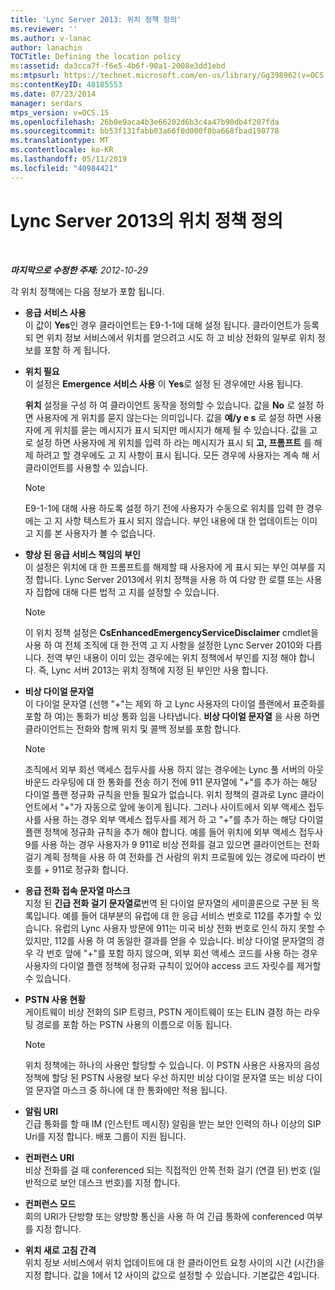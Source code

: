 ```yaml
---
title: 'Lync Server 2013: 위치 정책 정의'
ms.reviewer: ''
ms.author: v-lanac
author: lanachin
TOCTitle: Defining the location policy
ms:assetid: da3cca7f-f6e5-4b6f-90a1-2008e3dd1ebd
ms:mtpsurl: https://technet.microsoft.com/en-us/library/Gg398962(v=OCS.15)
ms:contentKeyID: 48185553
ms.date: 07/23/2014
manager: serdars
mtps_version: v=OCS.15
ms.openlocfilehash: 26b0e9aca4b3e66202d6b3c4a47b90db4f207fda
ms.sourcegitcommit: bb53f131fabb03a66f0d000f8ba668fbad190778
ms.translationtype: MT
ms.contentlocale: ko-KR
ms.lasthandoff: 05/11/2019
ms.locfileid: "40984421"
---
```

<div data-xmlns="http://www.w3.org/1999/xhtml">

<div class="topic" data-xmlns="http://www.w3.org/1999/xhtml" data-msxsl="urn:schemas-microsoft-com:xslt" data-cs="http://msdn.microsoft.com/en-us/">

<div data-asp="http://msdn2.microsoft.com/asp">

# <a name="defining-the-location-policy-for-lync-server-2013"></a>Lync Server 2013의 위치 정책 정의

</div>

<div id="mainSection">

<div id="mainBody">

<span> </span>

_**마지막으로 수정한 주제:** 2012-10-29_

각 위치 정책에는 다음 정보가 포함 됩니다.

  - **응급 서비스 사용**  
    이 값이 **Yes**인 경우 클라이언트는 E9-1-1에 대해 설정 됩니다. 클라이언트가 등록 되 면 위치 정보 서비스에서 위치를 얻으려고 시도 하 고 비상 전화의 일부로 위치 정보를 포함 하 게 됩니다.

<!-- end list -->

  - **위치 필요**  
    이 설정은 **Emergence 서비스 사용** 이 **Yes**로 설정 된 경우에만 사용 됩니다.
    
    **위치** 설정을 구성 하 여 클라이언트 동작을 정의할 수 있습니다. 값을 **No** 로 설정 하면 사용자에 게 위치를 묻지 않는다는 의미입니다. 값을 **예/y e s** 로 설정 하면 사용자에 게 위치를 묻는 메시지가 표시 되지만 메시지가 해제 될 수 있습니다. 값을 고로 설정 하면 사용자에 게 위치를 입력 하 라는 메시지가 표시 되 **고, 프롬프트** 를 해제 하려고 할 경우에도 고 지 사항이 표시 됩니다. 모든 경우에 사용자는 계속 해 서 클라이언트를 사용할 수 있습니다.
    
    <div>
    

    > [!NOTE]  
    > E9-1-1에 대해 사용 하도록 설정 하기 전에 사용자가 수동으로 위치를 입력 한 경우에는 고 지 사항 텍스트가 표시 되지 않습니다. 부인 내용에 대 한 업데이트는 이미 고 지를 본 사용자가 볼 수 없습니다.

    
    </div>

<!-- end list -->

  - **향상 된 응급 서비스 책임의 부인**  
    이 설정은 위치에 대 한 프롬프트를 해제할 때 사용자에 게 표시 되는 부인 여부를 지정 합니다. Lync Server 2013에서 위치 정책을 사용 하 여 다양 한 로캘 또는 사용자 집합에 대해 다른 법적 고 지를 설정할 수 있습니다.
    
    <div>
    

    > [!NOTE]  
    > 이 위치 정책 설정은 <STRONG>CsEnhancedEmergencyServiceDisclaimer</STRONG> cmdlet을 사용 하 여 전체 조직에 대 한 전역 고 지 사항을 설정한 Lync Server 2010와 다릅니다. 전역 부인 내용이 이미 있는 경우에는 위치 정책에서 부인를 지정 해야 합니다. 즉, Lync 서버 2013는 위치 정책에 지정 된 부인만 사용 합니다.

    
    </div>

<!-- end list -->

  - **비상 다이얼 문자열**  
    이 다이얼 문자열 (선행 "+"는 제외 하 고 Lync 사용자의 다이얼 플랜에서 표준화를 포함 하 여)는 통화가 비상 통화 임을 나타냅니다. **비상 다이얼 문자열** 을 사용 하면 클라이언트는 전화와 함께 위치 및 콜백 정보를 포함 합니다.
    
    <div>
    

    > [!NOTE]  
    > 조직에서 외부 회선 액세스 접두사를 사용 하지 않는 경우에는 Lync 풀 서버의 아웃 바운드 라우팅에 대 한 통화를 전송 하기 전에 911 문자열에 "+"를 추가 하는 해당 다이얼 플랜 정규화 규칙을 만들 필요가 없습니다. 위치 정책의 결과로 Lync 클라이언트에서 "+"가 자동으로 앞에 놓이게 됩니다. 그러나 사이트에서 외부 액세스 접두사를 사용 하는 경우 외부 액세스 접두사를 제거 하 고 "+"를 추가 하는 해당 다이얼 플랜 정책에 정규화 규칙을 추가 해야 합니다. 예를 들어 위치에 외부 액세스 접두사 9를 사용 하는 경우 사용자가 9&nbsp;911로 비상 전화를 걸고 있으면 클라이언트는 전화 걸기 계획 정책을 사용 하 여 전화를 건 사람의 위치 프로필에 있는 경로에 따라이 번호를 + 911로 정규화 합니다.

    
    </div>

<!-- end list -->

  - **응급 전화 접속 문자열 마스크**  
    지정 된 **긴급 전화 걸기 문자열로**번역 된 다이얼 문자열의 세미콜론으로 구분 된 목록입니다. 예를 들어 대부분의 유럽에 대 한 응급 서비스 번호로 112를 추가할 수 있습니다. 유럽의 Lync 사용자 방문에 911는 미국 비상 전화 번호로 인식 하지 못할 수 있지만, 112를 사용 하 여 동일한 결과를 얻을 수 있습니다. 비상 다이얼 문자열의 경우 각 번호 앞에 "+"를 포함 하지 않으며, 외부 회선 액세스 코드를 사용 하는 경우 사용자의 다이얼 플랜 정책에 정규화 규칙이 있어야 access 코드 자릿수를 제거할 수 있습니다.

<!-- end list -->

  - **PSTN 사용 현황**  
    게이트웨이 비상 전화의 SIP 트렁크, PSTN 게이트웨이 또는 ELIN 결정 하는 라우팅 경로를 포함 하는 PSTN 사용의 이름으로 이동 됩니다.
    
    <div>
    

    > [!NOTE]  
    > 위치 정책에는 하나의 사용만 할당할 수 있습니다. 이 PSTN 사용은 사용자의 음성 정책에 할당 된 PSTN 사용량 보다 우선 하지만 비상 다이얼 문자열 또는 비상 다이얼 문자열 마스크 중 하나에 대 한 통화에만 적용 됩니다.

    
    </div>

<!-- end list -->

  - **알림 URI**  
    긴급 통화를 할 때 IM (인스턴트 메시징) 알림을 받는 보안 인력의 하나 이상의 SIP Uri를 지정 합니다. 배포 그룹이 지원 됩니다.

<!-- end list -->

  - **컨퍼런스 URI**  
    비상 전화를 걸 때 conferenced 되는 직접적인 안쪽 전화 걸기 (연결 된) 번호 (일반적으로 보안 데스크 번호)를 지정 합니다.

<!-- end list -->

  - **컨퍼런스 모드**  
    회의 URI가 단방향 또는 양방향 통신을 사용 하 여 긴급 통화에 conferenced 여부를 지정 합니다.

<!-- end list -->

  - **위치 새로 고침 간격**  
    위치 정보 서비스에서 위치 업데이트에 대 한 클라이언트 요청 사이의 시간 (시간)을 지정 합니다. 값을 1에서 12 사이의 값으로 설정할 수 있습니다. 기본값은 4입니다.

</div>

<span> </span>

</div>

</div>

</div>

